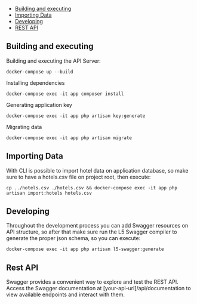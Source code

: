 - [Building and executing](#Building-and-executing)
- [Importing Data](#Importing-Data)
- [Developing](#developing)
- [REST API](#Rest-API)


## Building and executing

Building and executing the API Server:

```
docker-compose up --build
```

Installing dependencies

```
docker-compose exec -it app composer install
```

Generating application key

```
docker-compose exec -it app php artisan key:generate
```

Migrating data

```
docker-compose exec -it app php artisan migrate
```

## Importing Data
With CLI is possible to import hotel data on application database, so make sure to have a hotels.csv file on project root, then execute:

```
cp ../hotels.csv ./hotels.csv && docker-compose exec -it app php artisan import:hotels hotels.csv
```

## Developing
Throughout the development process you can add Swagger resources on API structure, so after that make sure run the L5 Swagger compiler to generate the proper json schema, so you can execute:

```
docker-compose exec -it app php artisan l5-swagger:generate
```

## Rest API
Swagger provides a convenient way to explore and test the REST API. Access the Swagger documentation at [your-api-url]/api/documentation to view available endpoints and interact with them.